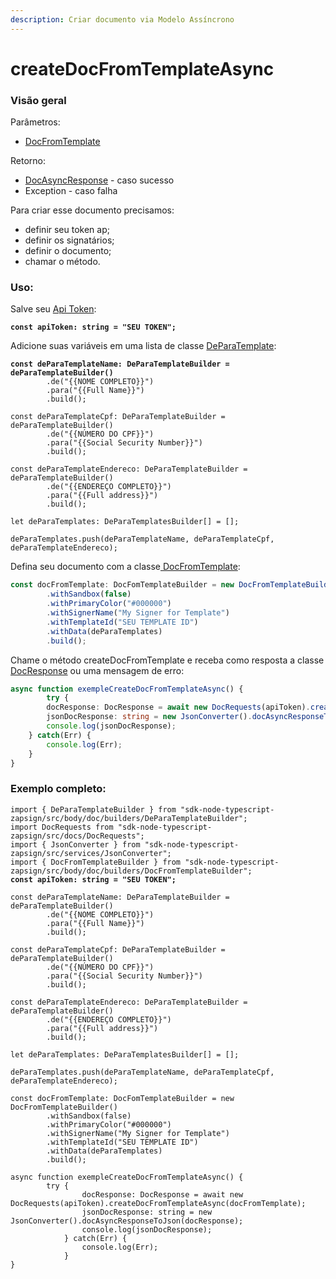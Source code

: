 ```yaml
---
description: Criar documento via Modelo Assíncrono
---
```


# createDocFromTemplateAsync

### Visão geral

Parâmetros:&#x20;

* [DocFromTemplate](https://docs.zapsign.com.br/facilitadores/sdks/sdk-em-typescript/classes-usadas/body/docfromtemplate)

Retorno:

* [DocAsyncResponse](https://docs.zapsign.com.br/facilitadores/sdks/sdk-em-typescript/classes-usadas/response/docasyncresponse) - caso sucesso
* Exception - caso falha

Para criar esse documento precisamos:

* definir seu token ap;
* definir os signatários;
* definir o documento;
* chamar o método.

### Uso:

Salve seu [Api Token](https://docs.zapsign.com.br/):

<pre class="language-typescript"><code class="lang-typescript"><strong>const apiToken: string = "SEU TOKEN";
</strong></code></pre>

Adicione suas variáveis em uma lista de classe [DeParaTemplate](https://docs.zapsign.com.br/facilitadores/sdks/sdk-em-typescript/classes-usadas/body/deparatemplate):

<pre class="language-typescript"><code class="lang-typescript"><strong>const deParaTemplateName: DeParaTemplateBuilder = deParaTemplateBuilder()
</strong>        .de("{{NOME COMPLETO}}")
        .para("{{Full Name}}")
        .build();
        
const deParaTemplateCpf: DeParaTemplateBuilder = deParaTemplateBuilder()
        .de("{{NÚMERO DO CPF}}")
        .para("{{Social Security Number}}")
        .build();
        
const deParaTemplateEndereco: DeParaTemplateBuilder = deParaTemplateBuilder()
        .de("{{ENDEREÇO COMPLETO}}")
        .para("{{Full address}}")
        .build();
        
let deParaTemplates: DeParaTemplatesBuilder[] = [];

deParaTemplates.push(deParaTemplateName, deParaTemplateCpf, deParaTemplateEndereco);
</code></pre>

Defina seu documento com a classe[ DocFromTemplate](https://docs.zapsign.com.br/facilitadores/sdks/sdk-em-typescript/classes-usadas/body/docfromtemplate):

```typescript
const docFromTemplate: DocFomTemplateBuilder = new DocFromTemplateBuilder()
        .withSandbox(false)
        .withPrimaryColor("#000000")
        .withSignerName("My Signer for Template")
        .withTemplateId("SEU TEMPLATE ID")
        .withData(deParaTemplates)
        .build();
```

Chame o método createDocFromTemplate e receba como resposta a classe [DocResponse](https://docs.zapsign.com.br/facilitadores/sdks/sdk-em-typescript/classes-usadas/response/docasyncresponse) ou uma mensagem de erro:

```typescript
async function exempleCreateDocFromTemplateAsync() {
        try {
        docResponse: DocResponse = await new DocRequests(apiToken).createDocFromTemplateAsync(docFromTemplate);
        jsonDocResponse: string = new JsonConverter().docAsyncResponseToJson(docResponse);
        console.log(jsonDocResponse);
    } catch(Err) {
        console.log(Err);
    }
}
```

### Exemplo completo:

<pre class="language-typescript"><code class="lang-typescript">import { DeParaTemplateBuilder } from "sdk-node-typescript-zapsign/src/body/doc/builders/DeParaTemplateBuilder";
import DocRequests from "sdk-node-typescript-zapsign/src/docs/DocRequests";
import { JsonConverter } from "sdk-node-typescript-zapsign/src/services/JsonConverter";
import { DocFromTemplateBuilder } from "sdk-node-typescript-zapsign/src/body/doc/builders/DocFromTemplateBuilder";
<strong>const apiToken: string = "SEU TOKEN";
</strong><strong>
</strong>const deParaTemplateName: DeParaTemplateBuilder = deParaTemplateBuilder()
        .de("{{NOME COMPLETO}}")
        .para("{{Full Name}}")
        .build();
        
const deParaTemplateCpf: DeParaTemplateBuilder = deParaTemplateBuilder()
        .de("{{NÚMERO DO CPF}}")
        .para("{{Social Security Number}}")
        .build();
        
const deParaTemplateEndereco: DeParaTemplateBuilder = deParaTemplateBuilder()
        .de("{{ENDEREÇO COMPLETO}}")
        .para("{{Full address}}")
        .build();
        
let deParaTemplates: DeParaTemplatesBuilder[] = [];

deParaTemplates.push(deParaTemplateName, deParaTemplateCpf, deParaTemplateEndereco);

const docFromTemplate: DocFomTemplateBuilder = new DocFromTemplateBuilder()
        .withSandbox(false)
        .withPrimaryColor("#000000")
        .withSignerName("My Signer for Template")
        .withTemplateId("SEU TEMPLATE ID")
        .withData(deParaTemplates)
        .build();

async function exempleCreateDocFromTemplateAsync() {
        try {
                docResponse: DocResponse = await new DocRequests(apiToken).createDocFromTemplateAsync(docFromTemplate);
                jsonDocResponse: string = new JsonConverter().docAsyncResponseToJson(docResponse);
                console.log(jsonDocResponse);
            } catch(Err) {
                console.log(Err);
            }
}
</code></pre>
